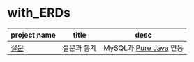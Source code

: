 # with_ERDs

| project name              | title       | desc                                                   |
| ------------------------- | ----------- | ------------------------------------------------------ |
| [설문](./projects/polls/) | 설문과 통계 | MySQL과 [Pure Java](./projects/polls/codes/java/) 연동 |
